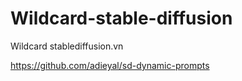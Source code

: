 # Wildcard-stable-diffusion
Wildcard stablediffusion.vn


https://github.com/adieyal/sd-dynamic-prompts
